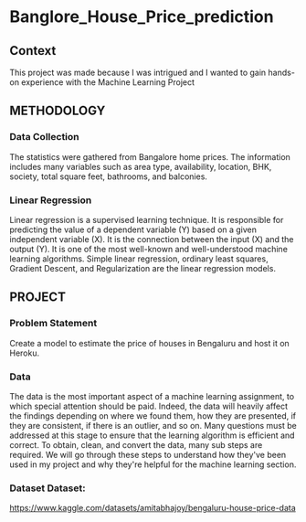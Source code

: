 # Banglore_House_Price_prediction

## Context
This project was made because I was intrigued and  I wanted  to  gain  hands-on  experience  with  the  Machine Learning Project

## METHODOLOGY 
### Data Collection
The statistics were gathered from  Bangalore  home  prices. The  information  includes  many  variables  such  as  area type, availability,  location, BHK, society,  total square feet, bathrooms, and balconies.
### Linear Regression 
Linear regression is  a supervised  learning  technique. It  is responsible  for  predicting  the  value  of  a  dependent variable (Y) based on a  given  independent variable (X).  It is the connection between the input (X) and the output (Y). It  is  one  of  the  most  well-known  and  well-understood machine  learning  algorithms.  Simple  linear  regression, ordinary  least  squares,  Gradient  Descent,  and Regularization are the linear regression models.

## PROJECT
### Problem Statement
Create  a  model  to  estimate  the  price  of  houses  in Bengaluru and host it on Heroku.
### Data 
The  data  is  the  most  important  aspect  of  a  machine learning assignment, to which  special attention should  be paid.  Indeed,  the  data  will  heavily  affect  the  findings depending  on  where  we  found  them,  how  they  are presented, if  they are consistent, if there is  an outlier, and so on. Many  questions must  be addressed  at this  stage  to ensure that the learning algorithm is efficient and correct. To obtain, clean, and convert the data, many sub steps are required.  We  will  go  through  these  steps  to  understand how  they've  been  used  in  my  project  and  why  they're helpful for the machine learning section. 
### Dataset Dataset: 
https://www.kaggle.com/datasets/amitabhajoy/bengaluru-house-price-data
